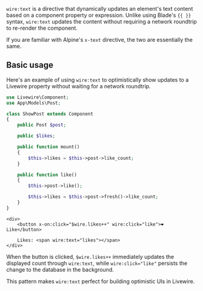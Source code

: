 
`wire:text` is a directive that dynamically updates an element's text content based on a component property or expression. Unlike using Blade's `{{ }}` syntax, `wire:text` updates the content without requiring a network roundtrip to re-render the component.

If you are familiar with Alpine's `x-text` directive, the two are essentially the same.

## Basic usage

Here's an example of using `wire:text` to optimistically show updates to a Livewire property without waiting for a network roundtrip.

```php
use Livewire\Component;
use App\Models\Post;

class ShowPost extends Component
{
    public Post $post;

    public $likes;

    public function mount()
    {
        $this->likes = $this->post->like_count;
    }

    public function like()
    {
        $this->post->like();

        $this->likes = $this->post->fresh()->like_count;
    }
}
```

```blade
<div>
    <button x-on:click="$wire.likes++" wire:click="like">❤️ Like</button>

    Likes: <span wire:text="likes"></span>
</div>
```

When the button is clicked, `$wire.likes++` immediately updates the displayed count through `wire:text`, while `wire:click="like"` persists the change to the database in the background.

This pattern makes `wire:text` perfect for building optimistic UIs in Livewire.
